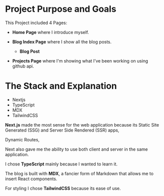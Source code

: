 # Project Purpose and Goals

This Project included 4 Pages:

- **Home Page** where I introduce myself.

* **Blog Index Page** where I show all the blog posts.

  - **Blog Post**

- **Projects Page** where I'm showing what I’ve been working on using github api.

# The Stack and Explanation

- Nextjs
- TypeScript
- MDX
- TailwindCSS

**Next.js** made the most sense for the web application because its Static Site Generated (SSG) and Server Side Rendered (SSR) apps,

Dynamic Routes,

Next also gave me the ability to use both client and server in the same application.

I chose **TypeScript** mainly because I wanted to learn it.

The blog is built with **MDX**, a fancier form of Markdown that allows me to insert React components.

For styling I chose **TailwindCSS** because its ease of use.
